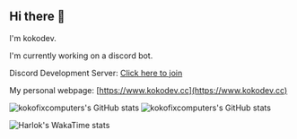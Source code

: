 ## Hi there 👋

I'm kokodev.

I'm currently working on a discord bot.

Discord Development Server: [Click here to join](https://discord.gg/GQd3DrxXyj)

My personal webpage: [https://www.kokodev.cc](https://www.kokodev.cc)

<!--
**kokofixcomputers/kokofixcomputers** is a ✨ _special_ ✨ repository because its `README.md` (this file) appears on your GitHub profile.

Here are some ideas to get you started:

- 🔭 I’m currently working on ...
- 🌱 I’m currently learning ...
- 👯 I’m looking to collaborate on ...
- 🤔 I’m looking for help with ...
- 💬 Ask me about ...
- 📫 How to reach me: ...
- 😄 Pronouns: ...
- ⚡ Fun fact: ...
-->

![kokofixcomputers's GitHub stats](https://readme-stats-fork.kokodev.cc/api?username=kokofixcomputers&hide=contribs,prs&bg_color=30,e96443,904e95\&title_color=fff\&text_color=fff&show_icons=true)
![kokofixcomputers's GitHub stats](https://readme-stats-fork.kokodev.cc/api/top-langs/?username=kokofixcomputers&hide_progress=false&layout=compact)


![Harlok's WakaTime stats](https://readme-stats-fork.kokodev.cc/api/wakatime?username=kokofixcomputers&layout=compact)
